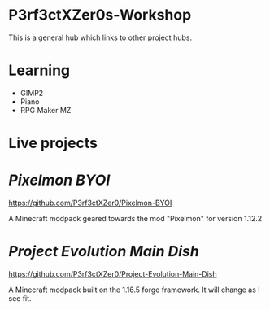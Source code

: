 # P3rf3ctXZer0s-Workshop
This is a general hub which links to other project hubs.

# Learning


* GIMP2
* Piano
* RPG Maker MZ

# Live projects

# *Pixelmon BYOI*

https://github.com/P3rf3ctXZer0/Pixelmon-BYOI

A Minecraft modpack geared towards the mod "Pixelmon" for version 1.12.2

# *Project Evolution Main Dish*

https://github.com/P3rf3ctXZer0/Project-Evolution-Main-Dish

A Minecraft modpack built on the 1.16.5 forge framework. It will change as I see fit.
